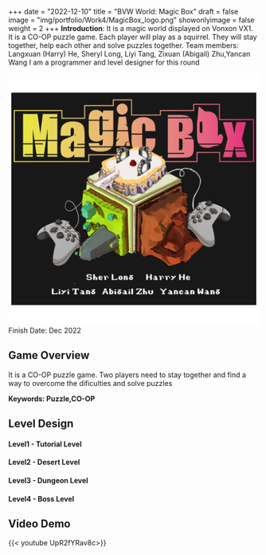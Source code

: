 +++
date = "2022-12-10"
title = "BVW World: Magic Box"
draft = false
image = "img/portfolio/Work4/MagicBox_logo.png"
showonlyimage = false
weight = 2
+++
**Introduction**: It is a magic world displayed on Vonxon VX1. It is a CO-OP puzzle game. Each player will play as a squirrel. They will stay together, help each other and solve puzzles together.
Team members:
Langxuan (Harry) He, Sheryl Long, Liyi Tang, Zixuan (Abigail) Zhu,Yancan Wang
I am a programmer and level designer for this round

<!--more-->
![gamelogo][1]
Finish Date: Dec 2022
## Game Overview
It is a CO-OP puzzle game. Two players need to stay together and find a way to overcome the dificulties and solve puzzles

**Keywords: Puzzle,CO-OP**

## Level Design
#### Level1 - Tutorial Level

#### Level2 - Desert Level

#### Level3 - Dungeon Level

#### Level4 - Boss Level

## Video Demo
{{< youtube UpR2fYRav8c>}}


[1]:/img/portfolio/Work4/MagicBox_logo.png